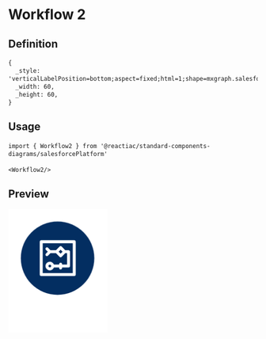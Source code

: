 # Workflow 2

## Definition

```
{
  _style: 'verticalLabelPosition=bottom;aspect=fixed;html=1;shape=mxgraph.salesforce.workflow2;',
  _width: 60,
  _height: 60,
}
```

## Usage

```
import { Workflow2 } from '@reactiac/standard-components-diagrams/salesforcePlatform'

<Workflow2/>
```

## Preview

<img src="./workflow-2.png" width="200"/>
